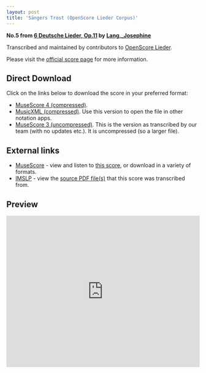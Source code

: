 ```yaml
---
layout: post
title: 'Sängers Trost (OpenScore Lieder Corpus)'
---
```


__No.5 from [6 Deutsche Lieder, Op.11](https://fourscoreandmore.org/openscore/lieder/Lang,_Josephine/6_Deutsche_Lieder,_Op.11/) by [Lang,_Josephine](https://fourscoreandmore.org/openscore/lieder/Lang,_Josephine)__

Transcribed and maintained by contributors to [OpenScore Lieder].

Please visit the [official score page] for more information.

[official score page]: https://musescore.com/openscore-lieder-corpus/scores/6577688
[OpenScore Lieder]: https://musescore.com/openscore-lieder-corpus

## Direct Download

Click on the links below to download the score in your preferred format:
- [MuseScore 4 (compressed)](https://github.com/openscore/lieder/blob/main/scores/Lang,_Josephine/6_Deutsche_Lieder,_Op.11/5_Sängers_Trost/lc6577688.mscz?raw=true).
- [MusicXML (compressed)](https://github.com/openscore/lieder/blob/main/scores/Lang,_Josephine/6_Deutsche_Lieder,_Op.11/5_Sängers_Trost/lc6577688.mxl?raw=true). Use this version to open the file in other notation apps.
- [MuseScore 3 (uncompressed)](https://github.com/openscore/lieder/blob/main/scores/Lang,_Josephine/6_Deutsche_Lieder,_Op.11/5_Sängers_Trost/lc6577688.mscx?raw=true). This is the version as transcribed by our team (with no updates etc.). It is uncompressed (so a larger file).

## External links

- [MuseScore] - view and listen to [this score][MuseScore], or download in a variety of formats.
- [IMSLP] - view the [source PDF file(s)][IMSLP] that this score was transcribed from.

[MuseScore]: https://musescore.com/score/6577688
[IMSLP]: https://imslp.org/wiki/Special:ReverseLookup/616471

## Preview

<iframe width="100%" height="394" src="https://musescore.com/openscore-lieder-corpus/scores/6577688/embed" frameborder="0" allowfullscreen allow="autoplay; fullscreen"></iframe>
